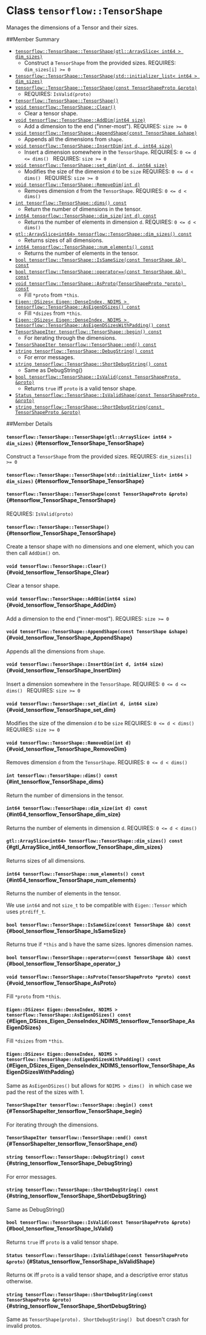 # Class `tensorflow::TensorShape`

Manages the dimensions of a Tensor and their sizes.



##Member Summary

* [`tensorflow::TensorShape::TensorShape(gtl::ArraySlice< int64 > dim_sizes)`](#tensorflow_TensorShape_TensorShape)
  * Construct a ` TensorShape ` from the provided sizes. REQUIRES: `dim_sizes[i] >= 0`
* [`tensorflow::TensorShape::TensorShape(std::initializer_list< int64 > dim_sizes)`](#tensorflow_TensorShape_TensorShape)
* [`tensorflow::TensorShape::TensorShape(const TensorShapeProto &proto)`](#tensorflow_TensorShape_TensorShape)
  * REQUIRES: `IsValid(proto)`
* [`tensorflow::TensorShape::TensorShape()`](#tensorflow_TensorShape_TensorShape)
* [`void tensorflow::TensorShape::Clear()`](#void_tensorflow_TensorShape_Clear)
  * Clear a tensor shape.
* [`void tensorflow::TensorShape::AddDim(int64 size)`](#void_tensorflow_TensorShape_AddDim)
  * Add a dimension to the end ("inner-most"). REQUIRES: `size >= 0`
* [`void tensorflow::TensorShape::AppendShape(const TensorShape &shape)`](#void_tensorflow_TensorShape_AppendShape)
  * Appends all the dimensions from `shape`.
* [`void tensorflow::TensorShape::InsertDim(int d, int64 size)`](#void_tensorflow_TensorShape_InsertDim)
  * Insert a dimension somewhere in the ` TensorShape `. REQUIRES: `0 <= d <= dims() ` REQUIRES: `size >= 0`
* [`void tensorflow::TensorShape::set_dim(int d, int64 size)`](#void_tensorflow_TensorShape_set_dim)
  * Modifies the size of the dimension `d` to be `size` REQUIRES: `0 <= d < dims() ` REQUIRES: `size >= 0`
* [`void tensorflow::TensorShape::RemoveDim(int d)`](#void_tensorflow_TensorShape_RemoveDim)
  * Removes dimension `d` from the ` TensorShape `. REQUIRES: `0 <= d < dims() `
* [`int tensorflow::TensorShape::dims() const`](#int_tensorflow_TensorShape_dims)
  * Return the number of dimensions in the tensor.
* [`int64 tensorflow::TensorShape::dim_size(int d) const`](#int64_tensorflow_TensorShape_dim_size)
  * Returns the number of elements in dimension `d`. REQUIRES: `0 <= d < dims() `
* [`gtl::ArraySlice<int64> tensorflow::TensorShape::dim_sizes() const`](#gtl_ArraySlice_int64_tensorflow_TensorShape_dim_sizes)
  * Returns sizes of all dimensions.
* [`int64 tensorflow::TensorShape::num_elements() const`](#int64_tensorflow_TensorShape_num_elements)
  * Returns the number of elements in the tensor.
* [`bool tensorflow::TensorShape::IsSameSize(const TensorShape &b) const`](#bool_tensorflow_TensorShape_IsSameSize)
* [`bool tensorflow::TensorShape::operator==(const TensorShape &b) const`](#bool_tensorflow_TensorShape_operator_)
* [`void tensorflow::TensorShape::AsProto(TensorShapeProto *proto) const`](#void_tensorflow_TensorShape_AsProto)
  * Fill `*proto` from `*this`.
* [`Eigen::DSizes< Eigen::DenseIndex, NDIMS > tensorflow::TensorShape::AsEigenDSizes() const`](#Eigen_DSizes_Eigen_DenseIndex_NDIMS_tensorflow_TensorShape_AsEigenDSizes)
  * Fill `*dsizes` from `*this`.
* [`Eigen::DSizes< Eigen::DenseIndex, NDIMS > tensorflow::TensorShape::AsEigenDSizesWithPadding() const`](#Eigen_DSizes_Eigen_DenseIndex_NDIMS_tensorflow_TensorShape_AsEigenDSizesWithPadding)
* [`TensorShapeIter tensorflow::TensorShape::begin() const`](#TensorShapeIter_tensorflow_TensorShape_begin)
  * For iterating through the dimensions.
* [`TensorShapeIter tensorflow::TensorShape::end() const`](#TensorShapeIter_tensorflow_TensorShape_end)
* [`string tensorflow::TensorShape::DebugString() const`](#string_tensorflow_TensorShape_DebugString)
  * For error messages.
* [`string tensorflow::TensorShape::ShortDebugString() const`](#string_tensorflow_TensorShape_ShortDebugString)
  * Same as DebugString()
* [`bool tensorflow::TensorShape::IsValid(const TensorShapeProto &proto)`](#bool_tensorflow_TensorShape_IsValid)
  * Returns `true` iff `proto` is a valid tensor shape.
* [`Status tensorflow::TensorShape::IsValidShape(const TensorShapeProto &proto)`](#Status_tensorflow_TensorShape_IsValidShape)
* [`string tensorflow::TensorShape::ShortDebugString(const TensorShapeProto &proto)`](#string_tensorflow_TensorShape_ShortDebugString)

##Member Details

#### `tensorflow::TensorShape::TensorShape(gtl::ArraySlice< int64 > dim_sizes)` {#tensorflow_TensorShape_TensorShape}

Construct a ` TensorShape ` from the provided sizes. REQUIRES: `dim_sizes[i] >= 0`



#### `tensorflow::TensorShape::TensorShape(std::initializer_list< int64 > dim_sizes)` {#tensorflow_TensorShape_TensorShape}





#### `tensorflow::TensorShape::TensorShape(const TensorShapeProto &proto)` {#tensorflow_TensorShape_TensorShape}

REQUIRES: `IsValid(proto)`



#### `tensorflow::TensorShape::TensorShape()` {#tensorflow_TensorShape_TensorShape}



Create a tensor shape with no dimensions and one element, which you can then call ` AddDim() ` on.

#### `void tensorflow::TensorShape::Clear()` {#void_tensorflow_TensorShape_Clear}

Clear a tensor shape.



#### `void tensorflow::TensorShape::AddDim(int64 size)` {#void_tensorflow_TensorShape_AddDim}

Add a dimension to the end ("inner-most"). REQUIRES: `size >= 0`



#### `void tensorflow::TensorShape::AppendShape(const TensorShape &shape)` {#void_tensorflow_TensorShape_AppendShape}

Appends all the dimensions from `shape`.



#### `void tensorflow::TensorShape::InsertDim(int d, int64 size)` {#void_tensorflow_TensorShape_InsertDim}

Insert a dimension somewhere in the ` TensorShape `. REQUIRES: `0 <= d <= dims() ` REQUIRES: `size >= 0`



#### `void tensorflow::TensorShape::set_dim(int d, int64 size)` {#void_tensorflow_TensorShape_set_dim}

Modifies the size of the dimension `d` to be `size` REQUIRES: `0 <= d < dims() ` REQUIRES: `size >= 0`



#### `void tensorflow::TensorShape::RemoveDim(int d)` {#void_tensorflow_TensorShape_RemoveDim}

Removes dimension `d` from the ` TensorShape `. REQUIRES: `0 <= d < dims() `



#### `int tensorflow::TensorShape::dims() const` {#int_tensorflow_TensorShape_dims}

Return the number of dimensions in the tensor.



#### `int64 tensorflow::TensorShape::dim_size(int d) const` {#int64_tensorflow_TensorShape_dim_size}

Returns the number of elements in dimension `d`. REQUIRES: `0 <= d < dims() `



#### `gtl::ArraySlice<int64> tensorflow::TensorShape::dim_sizes() const` {#gtl_ArraySlice_int64_tensorflow_TensorShape_dim_sizes}

Returns sizes of all dimensions.



#### `int64 tensorflow::TensorShape::num_elements() const` {#int64_tensorflow_TensorShape_num_elements}

Returns the number of elements in the tensor.

We use `int64` and not `size_t` to be compatible with `Eigen::Tensor` which uses `ptrdiff_t`.

#### `bool tensorflow::TensorShape::IsSameSize(const TensorShape &b) const` {#bool_tensorflow_TensorShape_IsSameSize}



Returns true if `*this` and `b` have the same sizes. Ignores dimension names.

#### `bool tensorflow::TensorShape::operator==(const TensorShape &b) const` {#bool_tensorflow_TensorShape_operator_}





#### `void tensorflow::TensorShape::AsProto(TensorShapeProto *proto) const` {#void_tensorflow_TensorShape_AsProto}

Fill `*proto` from `*this`.



#### `Eigen::DSizes< Eigen::DenseIndex, NDIMS > tensorflow::TensorShape::AsEigenDSizes() const` {#Eigen_DSizes_Eigen_DenseIndex_NDIMS_tensorflow_TensorShape_AsEigenDSizes}

Fill `*dsizes` from `*this`.



#### `Eigen::DSizes< Eigen::DenseIndex, NDIMS > tensorflow::TensorShape::AsEigenDSizesWithPadding() const` {#Eigen_DSizes_Eigen_DenseIndex_NDIMS_tensorflow_TensorShape_AsEigenDSizesWithPadding}



Same as ` AsEigenDSizes() ` but allows for `NDIMS > dims() ` in which case we pad the rest of the sizes with 1.

#### `TensorShapeIter tensorflow::TensorShape::begin() const` {#TensorShapeIter_tensorflow_TensorShape_begin}

For iterating through the dimensions.



#### `TensorShapeIter tensorflow::TensorShape::end() const` {#TensorShapeIter_tensorflow_TensorShape_end}





#### `string tensorflow::TensorShape::DebugString() const` {#string_tensorflow_TensorShape_DebugString}

For error messages.



#### `string tensorflow::TensorShape::ShortDebugString() const` {#string_tensorflow_TensorShape_ShortDebugString}

Same as DebugString()



#### `bool tensorflow::TensorShape::IsValid(const TensorShapeProto &proto)` {#bool_tensorflow_TensorShape_IsValid}

Returns `true` iff `proto` is a valid tensor shape.



#### `Status tensorflow::TensorShape::IsValidShape(const TensorShapeProto &proto)` {#Status_tensorflow_TensorShape_IsValidShape}



Returns `OK` iff `proto` is a valid tensor shape, and a descriptive error status otherwise.

#### `string tensorflow::TensorShape::ShortDebugString(const TensorShapeProto &proto)` {#string_tensorflow_TensorShape_ShortDebugString}



Same as `TensorShape(proto). ShortDebugString() ` but doesn&apos;t crash for invalid protos.
